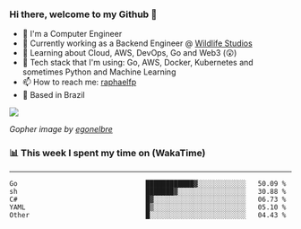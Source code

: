 ### Hi there, welcome to my Github 👋

- 📖 I'm a Computer Engineer
- 🔭 Currently working as a Backend Engineer @ [Wildlife Studios](https://wildlifestudios.com/)
- 🌱 Learning about Cloud, AWS, DevOps, Go and Web3 (😲)
- 🚀 Tech stack that I'm using: Go, AWS, Docker, Kubernetes and sometimes Python and Machine Learning
- 📫 How to reach me: [raphaelfp](https://linkedin.com/in/raphaelfp)
- 🏡 Based in Brazil

![](https://github.com/raphaelfp/gophers/blob/master/.thumb/animation/morning-coffee-3x.gif)

*Gopher image by [egonelbre](https://github.com/egonelbre/)*

### 📊 This week I spent my time on (WakaTime)

---

<!--START_SECTION:waka-->

```text
Go                                ████████████▓░░░░░░░░░░░░   50.09 %
sh                                ███████▓░░░░░░░░░░░░░░░░░   30.88 %
C#                                █▓░░░░░░░░░░░░░░░░░░░░░░░   06.73 %
YAML                              █▒░░░░░░░░░░░░░░░░░░░░░░░   05.10 %
Other                             █░░░░░░░░░░░░░░░░░░░░░░░░   04.43 %
```

<!--END_SECTION:waka-->
